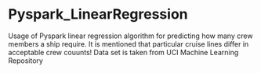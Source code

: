 # Pyspark_LinearRegression

Usage of Pyspark linear regression algorithm for predicting how many crew members a ship require. It is mentioned that particular cruise lines differ in acceptable crew couunts! 
Data set is taken from UCI Machine Learning Repository
